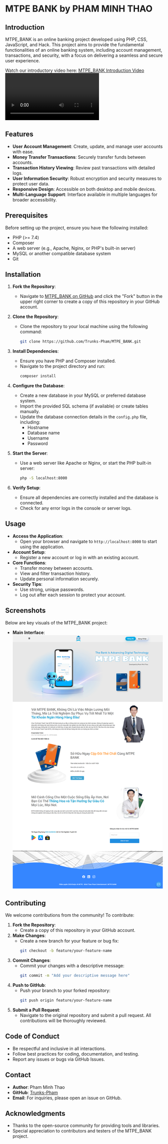 # MTPE BANK by PHAM MINH THAO

## Introduction

MTPE_BANK is an online banking project developed using PHP, CSS, JavaScript, and Hack. This project aims to provide the fundamental functionalities of an online banking system, including account management, transactions, and security, with a focus on delivering a seamless and secure user experience.

Watch our introductory video here: [MTPE_BANK Introduction Video](https://www.youtube.com/watch?v=3zBvXEDJb-w)
<video src="WEBSITE_MTPE BANK_Sản_phẩm_học_viên_ngành_Software_Engineering _ VTC_Academy.mp4" controls>
   MTPE_BANK Introduction Video
</video>

## Features

- **User Account Management**: Create, update, and manage user accounts with ease.
- **Money Transfer Transactions**: Securely transfer funds between accounts.
- **Transaction History Viewing**: Review past transactions with detailed logs.
- **User Information Security**: Robust encryption and security measures to protect user data.
- **Responsive Design**: Accessible on both desktop and mobile devices.
- **Multi-Language Support**: Interface available in multiple languages for broader accessibility.

## Prerequisites

Before setting up the project, ensure you have the following installed:
- PHP (>= 7.4)
- Composer
- A web server (e.g., Apache, Nginx, or PHP's built-in server)
- MySQL or another compatible database system
- Git

## Installation

1. **Fork the Repository**:
   - Navigate to [MTPE_BANK on GitHub](https://github.com/Trunks-Pham/MTPE_BANK) and click the "Fork" button in the upper right corner to create a copy of this repository in your GitHub account.

2. **Clone the Repository**:
   - Clone the repository to your local machine using the following command:
     ```bash
     git clone https://github.com/Trunks-Pham/MTPE_BANK.git
     ```

3. **Install Dependencies**:
   - Ensure you have PHP and Composer installed.
   - Navigate to the project directory and run:
     ```bash
     composer install
     ```

4. **Configure the Database**:
   - Create a new database in your MySQL or preferred database system.
   - Import the provided SQL schema (if available) or create tables manually.
   - Update the database connection details in the `config.php` file, including:
     - Hostname
     - Database name
     - Username
     - Password

5. **Start the Server**:
   - Use a web server like Apache or Nginx, or start the PHP built-in server:
     ```bash
     php -S localhost:8000
     ```

6. **Verify Setup**:
   - Ensure all dependencies are correctly installed and the database is connected.
   - Check for any error logs in the console or server logs.

## Usage

- **Access the Application**:
  - Open your browser and navigate to `http://localhost:8000` to start using the application.
- **Account Setup**:
  - Register a new account or log in with an existing account.
- **Core Functions**:
  - Transfer money between accounts.
  - View and filter transaction history.
  - Update personal information securely.
- **Security Tips**:
  - Use strong, unique passwords.
  - Log out after each session to protect your account.

## Screenshots

Below are key visuals of the MTPE_BANK project:
- **Main Interface**:
  ![MTPE_BANK Main Interface](MTPE-BANK.png)

## Contributing

We welcome contributions from the community! To contribute:
1. **Fork the Repository**:
   - Create a copy of this repository in your GitHub account.
2. **Make Changes**:
   - Create a new branch for your feature or bug fix:
     ```bash
     git checkout -b feature/your-feature-name
     ```
3. **Commit Changes**:
   - Commit your changes with a descriptive message:
     ```bash
     git commit -m "Add your descriptive message here"
     ```
4. **Push to GitHub**:
   - Push your branch to your forked repository:
     ```bash
     git push origin feature/your-feature-name
     ```
5. **Submit a Pull Request**:
   - Navigate to the original repository and submit a pull request. All contributions will be thoroughly reviewed.

## Code of Conduct

- Be respectful and inclusive in all interactions.
- Follow best practices for coding, documentation, and testing.
- Report any issues or bugs via GitHub Issues.

## Contact

- **Author**: Pham Minh Thao
- **GitHub**: [Trunks-Pham](https://github.com/Trunks-Pham)
- **Email**: For inquiries, please open an issue on GitHub.

## Acknowledgments

- Thanks to the open-source community for providing tools and libraries.
- Special appreciation to contributors and testers of the MTPE_BANK project.
